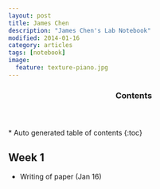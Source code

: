 ```yaml
---
layout: post
title: James Chen
description: "James Chen's Lab Notebook"
modified: 2014-01-16
category: articles
tags: [notebook]
image:
  feature: texture-piano.jpg
---
```


<section id="table-of-contents" class="toc">
  <header>
    <h3>Contents</h3>
  </header>
<div id="drawer" markdown="1">
*  Auto generated table of contents
{:toc}
</div>
</section><!-- /#table-of-contents -->

## Week 1
* Writing of paper (Jan 16)
